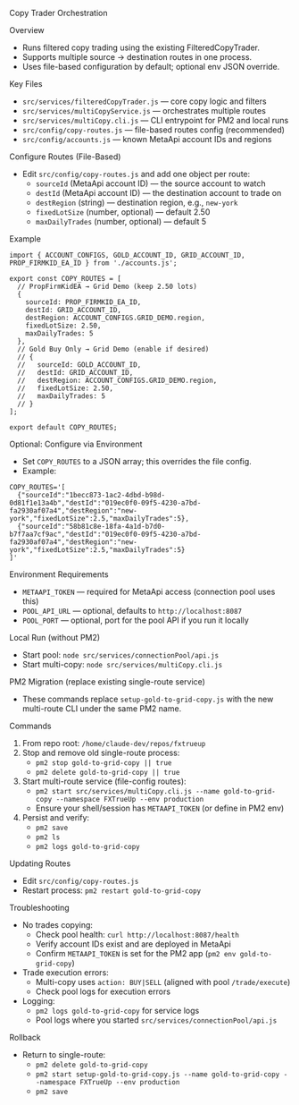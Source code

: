Copy Trader Orchestration

Overview
- Runs filtered copy trading using the existing FilteredCopyTrader.
- Supports multiple source → destination routes in one process.
- Uses file-based configuration by default; optional env JSON override.

Key Files
- `src/services/filteredCopyTrader.js` — core copy logic and filters
- `src/services/multiCopyService.js` — orchestrates multiple routes
- `src/services/multiCopy.cli.js` — CLI entrypoint for PM2 and local runs
- `src/config/copy-routes.js` — file-based routes config (recommended)
- `src/config/accounts.js` — known MetaApi account IDs and regions

Configure Routes (File-Based)
- Edit `src/config/copy-routes.js` and add one object per route:
  - `sourceId` (MetaApi account ID) — the source account to watch
  - `destId` (MetaApi account ID) — the destination account to trade on
  - `destRegion` (string) — destination region, e.g., `new-york`
  - `fixedLotSize` (number, optional) — default 2.50
  - `maxDailyTrades` (number, optional) — default 5

Example
```
import { ACCOUNT_CONFIGS, GOLD_ACCOUNT_ID, GRID_ACCOUNT_ID, PROP_FIRMKID_EA_ID } from './accounts.js';

export const COPY_ROUTES = [
  // PropFirmKidEA → Grid Demo (keep 2.50 lots)
  {
    sourceId: PROP_FIRMKID_EA_ID,
    destId: GRID_ACCOUNT_ID,
    destRegion: ACCOUNT_CONFIGS.GRID_DEMO.region,
    fixedLotSize: 2.50,
    maxDailyTrades: 5
  },
  // Gold Buy Only → Grid Demo (enable if desired)
  // {
  //   sourceId: GOLD_ACCOUNT_ID,
  //   destId: GRID_ACCOUNT_ID,
  //   destRegion: ACCOUNT_CONFIGS.GRID_DEMO.region,
  //   fixedLotSize: 2.50,
  //   maxDailyTrades: 5
  // }
];

export default COPY_ROUTES;
```

Optional: Configure via Environment
- Set `COPY_ROUTES` to a JSON array; this overrides the file config.
- Example:
```
COPY_ROUTES='[
  {"sourceId":"1becc873-1ac2-4dbd-b98d-0d81f1e13a4b","destId":"019ec0f0-09f5-4230-a7bd-fa2930af07a4","destRegion":"new-york","fixedLotSize":2.5,"maxDailyTrades":5},
  {"sourceId":"58b81c8e-18fa-4a1d-b7d0-b7f7aa7cf9ac","destId":"019ec0f0-09f5-4230-a7bd-fa2930af07a4","destRegion":"new-york","fixedLotSize":2.5,"maxDailyTrades":5}
]'
```

Environment Requirements
- `METAAPI_TOKEN` — required for MetaApi access (connection pool uses this)
- `POOL_API_URL` — optional, defaults to `http://localhost:8087`
- `POOL_PORT` — optional, port for the pool API if you run it locally

Local Run (without PM2)
- Start pool: `node src/services/connectionPool/api.js`
- Start multi-copy: `node src/services/multiCopy.cli.js`

PM2 Migration (replace existing single-route service)
- These commands replace `setup-gold-to-grid-copy.js` with the new multi-route CLI under the same PM2 name.

Commands
1) From repo root: `/home/claude-dev/repos/fxtrueup`
2) Stop and remove old single-route process:
   - `pm2 stop gold-to-grid-copy || true`
   - `pm2 delete gold-to-grid-copy || true`
3) Start multi-route service (file-config routes):
   - `pm2 start src/services/multiCopy.cli.js --name gold-to-grid-copy --namespace FXTrueUp --env production`
   - Ensure your shell/session has `METAAPI_TOKEN` (or define in PM2 env)
4) Persist and verify:
   - `pm2 save`
   - `pm2 ls`
   - `pm2 logs gold-to-grid-copy`

Updating Routes
- Edit `src/config/copy-routes.js`
- Restart process: `pm2 restart gold-to-grid-copy`

Troubleshooting
- No trades copying:
  - Check pool health: `curl http://localhost:8087/health`
  - Verify account IDs exist and are deployed in MetaApi
  - Confirm `METAAPI_TOKEN` is set for the PM2 app (`pm2 env gold-to-grid-copy`)
- Trade execution errors:
  - Multi-copy uses `action: BUY|SELL` (aligned with pool `/trade/execute`)
  - Check pool logs for execution errors
- Logging:
  - `pm2 logs gold-to-grid-copy` for service logs
  - Pool logs where you started `src/services/connectionPool/api.js`

Rollback
- Return to single-route:
  - `pm2 delete gold-to-grid-copy`
  - `pm2 start setup-gold-to-grid-copy.js --name gold-to-grid-copy --namespace FXTrueUp --env production`
  - `pm2 save`

